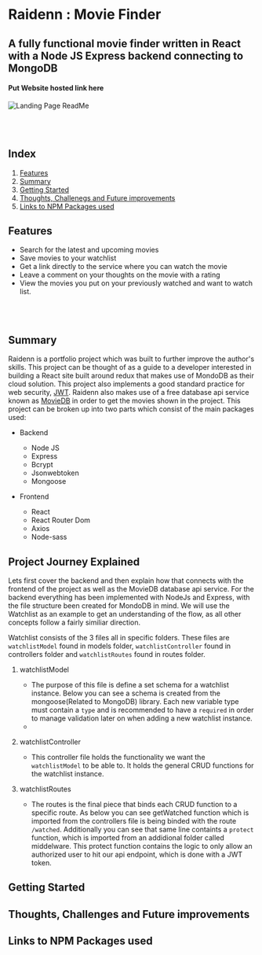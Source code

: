 # Raidenn : Movie Finder
## A fully functional movie finder written in React with a Node JS Express backend connecting to MongoDB
#### Put Website hosted link here


![Landing Page ReadMe](https://user-images.githubusercontent.com/41709116/209307840-67e7f118-ce5a-4ac4-8641-9a8f56bd7a0f.png)

<br />
<br />

## Index

1. [Features](#features)
2. [Summary](#summary)
3. [Getting Started](#getting-started)
4. [Thoughts, Challenegs and Future improvements](#thoughts-challenegs-and-future-improvements)
5. [Links to NPM Packages used](#links-to-npm-packages-used)

## Features

* Search for the latest and upcoming movies
* Save movies to your watchlist
* Get a link directly to the service where you can watch the movie
* Leave a comment on your thoughts on the movie with a rating
* View the movies you put on your previously watched and want to watch list.

<br />
<br />

## Summary

Raidenn is a portfolio project which was built to further improve the author's skills. This project can be thought of as a guide to a developer interested in building a React site built around redux that makes use of MondoDB as their cloud solution. This project also implements a good standard practice for web security, [JWT](https://jwt.io/). Raidenn also makes use of a free database api service known as [MovieDB](https://developers.themoviedb.org/3) in order to get the movies shown in the project. This project can be broken up into two parts which consist of the main packages used:

* Backend
    * Node JS
    * Express
    * Bcrypt
    * Jsonwebtoken
    * Mongoose

* Frontend
    * React
    * React Router Dom
    * Axios
    * Node-sass

## Project Journey Explained
Lets first cover the backend and then explain how that connects with the frontend of the project as well as the MovieDB database api service. For the backend everything has been implemented with NodeJs and Express, with the file structure been created for MondoDB in mind. We will use the Watchlist as an example to get an understanding of the flow, as all other concepts follow a fairly similiar direction.

Watchlist consists of the 3 files all in specific folders. These files are `watchlistModel` found in models folder, `watchlistController` found in controllers folder and `watchlistRoutes` found in routes folder.

1. watchlistModel
   - The purpose of this file is define a set schema for a watchlist instance. Below you can see a schema is created from the mongoose(Related to MongoDB)        library. Each new variable type must contain a `type` and is recommended to have a `required` in order to manage validation later on when adding a new        watchlist instance.
   - 
2. watchlistController
   - This controller file holds the functionality we want the `watchlistModel` to be able to. It holds the general CRUD functions for the watchlist instance.

3. watchlistRoutes
   - The routes is the final piece that binds each CRUD function to a specific route. As below you can see getWatched function which is imported from the          controllers file is being binded with the route `/watched`. Additionally you can see that same line containts a `protect` function, which is imported        from an addidional folder called middelware. This protect function contains the logic to only allow an authorized user to hit our api endpoint, which        is done with a JWT token.
   

## Getting Started
## Thoughts, Challenges and Future improvements
## Links to NPM Packages used

